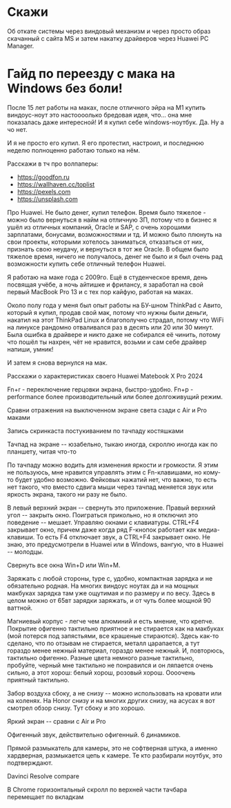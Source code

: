 # Скажи
Об откате системы через виндовый механизм и через просто образ скачанный с сайта MS и затем накатку драйверов через Huawei PC Manager.

# Гайд по переезду с мака на Windows без боли!

После 15 лет работы на маках, после отличного эйра на М1 купить виндоус-ноут это настоооолько бредовая идея, что... она мне показалась даже интересной! И я купил себе windows-ноутбук. Да. Ну а чо нет.

И я не просто его купил. Я его протестил, настроил, и последнюю неделю полноценно работаю только на нём.

Расскажи в тч про волпаперы:
- https://goodfon.ru
- https://wallhaven.cc/toplist
- https://pexels.com
- https://unsplash.com

Про Huawei. Не было денег, купил телефон. Время было тяжелое - можно было вернуться в найм на отличную ЗП, потому что в бизнес я ушёл из отличных компаний, Oracle и SAP, c очень хорошими зарплатами, бонусами, возможностями и тд. И можно было плюнуть на свои проекты, которыми хотелось заниматься, отказаться от них, признать свою неудачу, и вернуться в тот же Oracle. В общем было тяжелое время, ничего не получалось, денег не было и я был очень рад возможности купить себе отличный телефон Huawei.

Я работаю на маке года с 2009го. Ещё в студенческое время, день посвящая учёбе, а ночь айтишке и фрилансу, я заработал на свой первый MacBook Pro 13 и с тех пор кайфую, работая на маках.

Около полу года у меня был опыт работы на БУ-шном ThinkPad с Авито, который я купил, продав свой мак, потому что нужны были деньги, накатил на этот ThinkPad Linux и благополучно страдал, потому что WiFi на линуксе рандомно отваливался раз в десять или 20 или 30 минут. Была ошибка в драйвере и никто даже не собирался её чинить, потому что  пошёл ты нахрен, чёт не нравится, возьми и сам себе драйвер напиши, умник!

И затем я снова вернулся на мак.

Расскажи о характеристиках своего Huawei Matebook X Pro 2024

Fn+r - переключение герцовки экрана, быстро-удобно.
Fn+p - performance более производительный или более долгоживущий режим.

Сравни отражения на выключенном экране света сзади с Air и Pro маками

Запись скринкаста постукиванием по тачпаду костяшками

Тачпад на экране -- юзабельно, тыкаю иногда, скроллю иногда как по планшету, читая что-то

По тачпаду можно водить для изменения яркости и громкости. Я этим не пользуюсь, мне нравится управлять этим с Fn-клавишами, но кому-то будет удобно возможно. Фейковых нажатий нет, что важно, то есть нет такого, что вместо сдвига мыши через тачпад меняется звук или яркость экрана, такого ни разу не было.

В левый верхний экран -- свернуть это приложение. Правый верхний угол -- закрыть окно. Поиграться прикольно, но я отключил это поведение -- мешает. Управляю окнами с клавиатуры. CTRL+F4 закрывает окно, причем даже когда ряд F-кнопок работает как медиа-клавиши. То есть F4 отключает звук, а CTRL+F4 закрывает окно. Не знаю, это предусмотрели в Huawei или в Windows, вангую, что в Huawei -- молодцы.

Свернуть все окна Win+D или Win+M.

Заряжать с любой стороны, type c, удобно, компактная зарядка и не обязательно родная. На многих виндоус ноутах да и на мощных макбуках зарядка там уже ощутимая и по размеру и по весу. Здесь в целом можно от 65вт зарядки заряжать, и от чуть более мощной 90 ваттной.

Магниевый корпус - легче чем алюминий и есть мнение, что крепче. Покрытие офигенно тактильно приятное и не стирается как на макбуках (мой потерся под запястьями, все крашеные стираются). Здесь как-то сделано, что по отзывам не стирается, металл царапается, а тут гораздо менее нежный материал, гораздо менее нежный. И, повторюсь, тактильно офигенно. Разные цвета немного разные тактильно, пробуйте, черный мне тактильно не понравился и он ляпается очень сильно, а этот хорош: белый хорош, розовый хорош. Оооочень приятный тактильно.

Забор воздуха сбоку, а не снизу -- можно использовать на кровати или на коленях. На Honor снизу и на многих других снизу, на асусах я вот смотрел обзор снизу. Тут сбоку и это хорошо.

Яркий экран -- сравни с Air и Pro

Офигенный звук, действительно офигенный. 6 динамиков.

Прямой размыкатель для камеры, это не софтверная штука, а именно хардверная, размыкается цепь к камере. Те кто разбирали ноутбук, это подтверждают.

Davinci Resolve compare

В Chrome горизонтальный скролл по верхней части тачбара перемещает по вкладкам